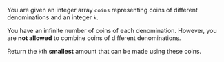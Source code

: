 You are given an integer array `coins` representing coins of different denominations and an integer `k`.

You have an infinite number of coins of each denomination. However, you are **not allowed** to combine coins of different denominations.

Return the `k`th **smallest** amount that can be made using these coins.